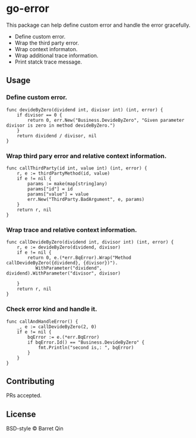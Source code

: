 # go-error

This package can help define custom error and handle the error gracefully.

- Define custom error.
- Wrap the third party error.
- Wrap context informaton.
- Wrap additional trace information.
- Print statck trace message.

## Usage

### Define custom error.

```
func devideByZero(dividend int, divisor int) (int, error) {
	if divisor == 0 {
		return 0, err.New("Business.DevideByZero", "Given parameter divisor is zero in method devideByZero.")
	}
	return dividend / divisor, nil
}
```

### Wrap third pary error and relative context information.

```
func callThirdParty(id int, value int) (int, error) {
	r, e := thirdPartyMethod(id, value)
	if e != nil {
		params := make(map[string]any)
		params["id"] = id
		params["value"] = value
		err.New("ThirdParty.BadArgument", e, params)
	}
	return r, nil
}
```

### Wrap trace and relative context information.
```
func callDevideByZero(dividend int, divisor int) (int, error) {
	r, e := devideByZero(dividend, divisor)
	if e != nil {
		return 0, e.(*err.BqError).Wrap("Method callDevideByZero({dividend}, {divisor})").
		   WithParameter("dividend", dividend).WithParameter("divisor", divisor)
		 
	}
	return r, nil
}
```
### Check error kind and handle it.
```
func callAndHandleError() {
	_, e := callDevideByZero(2, 0)
	if e != nil {
		bqError := e.(*err.BqError)
		if bqError.Id() == "Business.DevideByZero" {
			fmt.Println("second is,: ", bqError)
		}
	}
}
```
## Contributing

PRs accepted.

## License

BSD-style © Barret Qin

